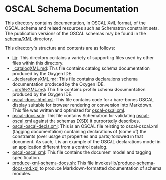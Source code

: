 # OSCAL Schema Documentation

This directory contains documentation, in OSCAL XML format, of the OSCAL schema and related resources such as Schematron constraint sets. The publication versions of the OSCAL schemas may be found in the [schema/XML](../../schema/XML) directory.

This directory's structure and contents are as follows:

* [lib](lib): This directory contains a variety of supporting files used by other files within this directory.
* [_catalogXML.md](_catalogXML.md): This file contains catalog schema documentation produced by the Oxygen IDE.
* [_declarationsXML.md](_declarationsXML.md): This file contains declarations schema documentation produced by the Oxygen IDE.
* [_profileXML.md](_profileXML.md): This file contains profile schema documentation produced by the Oxygen IDE.
* [oscal-docs-html.xsl](oscal-docs-html.xsl): This file contains code for a bare-bones OSCAL display suitable for browser rendering or conversion into Markdown. This file was written and optimized for [oscal-oscal.xml](oscal-oscal.xml).
* [oscal-docs.sch](oscal-docs.sch): This file contains Schematron for validating [oscal-oscal.xml](oscal-oscal.xml) against the schemas (XSD) it purportedly describes.
* [oscal-oscal-decls.xml](oscal-oscal-decls.xml): This is an OSCAL file relating to oscal-oscal.xml (tagging documentation) containing declarations of (some of) the constraints (over usage of properties and parts) followed in that document. As such, it is an example of the OSCAL declarations model in an application different from a control catalog.
* [oscal-oscal.xml](oscal-oscal.xml): This file contains the document model and tagging specification.
* [produce-xml-schema-docs.sh](produce-xml-schema-docs.sh): This file invokes [lib/produce-schema-docs-md.xpl](lib/produce-schema-docs-md.xpl) to produce Markdown-formatted documentation of schema modules.
